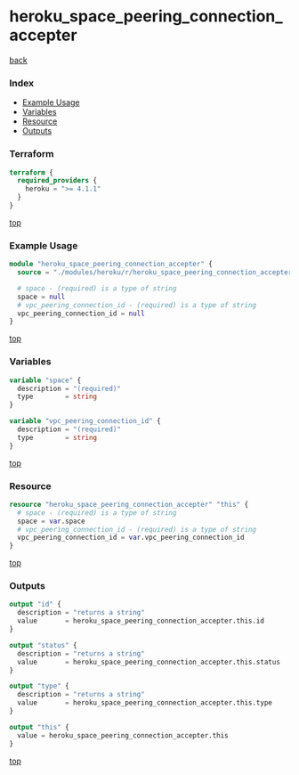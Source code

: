 # heroku_space_peering_connection_accepter

[back](../heroku.md)

### Index

- [Example Usage](#example-usage)
- [Variables](#variables)
- [Resource](#resource)
- [Outputs](#outputs)

### Terraform

```terraform
terraform {
  required_providers {
    heroku = ">= 4.1.1"
  }
}
```

[top](#index)

### Example Usage

```terraform
module "heroku_space_peering_connection_accepter" {
  source = "./modules/heroku/r/heroku_space_peering_connection_accepter"

  # space - (required) is a type of string
  space = null
  # vpc_peering_connection_id - (required) is a type of string
  vpc_peering_connection_id = null
}
```

[top](#index)

### Variables

```terraform
variable "space" {
  description = "(required)"
  type        = string
}

variable "vpc_peering_connection_id" {
  description = "(required)"
  type        = string
}
```

[top](#index)

### Resource

```terraform
resource "heroku_space_peering_connection_accepter" "this" {
  # space - (required) is a type of string
  space = var.space
  # vpc_peering_connection_id - (required) is a type of string
  vpc_peering_connection_id = var.vpc_peering_connection_id
}
```

[top](#index)

### Outputs

```terraform
output "id" {
  description = "returns a string"
  value       = heroku_space_peering_connection_accepter.this.id
}

output "status" {
  description = "returns a string"
  value       = heroku_space_peering_connection_accepter.this.status
}

output "type" {
  description = "returns a string"
  value       = heroku_space_peering_connection_accepter.this.type
}

output "this" {
  value = heroku_space_peering_connection_accepter.this
}
```

[top](#index)